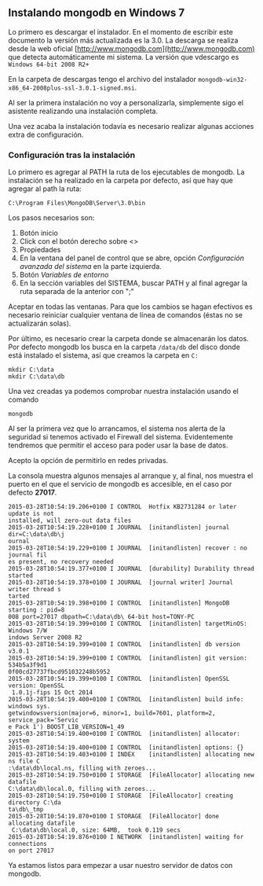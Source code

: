 ## Instalando mongodb en Windows 7

Lo primero es descargar el instalador. En el momento de escribir este documento la versión más actualizada es la 3.0. La descarga  se realiza desde la web oficial [http://www.mongodb.com](http://www.mongodb.com) que detecta automáticamente mi sistema. La versión que vdescargo es ```Windows 64-bit 2008 R2+```

En la carpeta de descargas tengo el archivo del instalador ```mongodb-win32-x86_64-2008plus-ssl-3.0.1-signed.msi```.

Al ser la primera instalación no voy a personalizarla, simplemente sigo el asistente realizando una instalación completa.

Una vez acaba la instalación todavía es necesario realizar algunas acciones extra de configuración.

### Configuración tras la instalación

Lo primero es agregar al PATH la ruta de los ejecutables de mongodb. La instalación se ha realizado en la carpeta por defecto, así que hay que agregar al path la ruta:

```
C:\Program Files\MongoDB\Server\3.0\bin
```

Los pasos necesarios son:

1. Botón inicio
2. Click con el botón derecho sobre <<Equipo>>
3. Propiedades
4. En la ventana del panel de control que se abre, opción _Configuración avanzada del sistema_ en la parte izquierda.
5. Botón _Variables de entorno_
6. En la sección variables del SISTEMA, buscar PATH y al final agregar la ruta separada de la anterior con ";"

Aceptar en todas las ventanas. Para que los cambios se hagan efectivos es necesario reiniciar cualquier ventana de línea de comandos (éstas no se actualizarán solas).

Por último, es necesario crear la carpeta donde se almacenarán los datos. Por defecto mongodb los busca en la carpeta ```/data/db``` del disco donde está instalado el sistema, así que creamos la carpeta en ```C:```

```
mkdir C:\data
mkdir C:\data\db
```

Una vez creadas ya podemos comprobar nuestra instalación usando el comando

```
mongodb
```

Al ser la primera vez que lo arrancamos, el sistema nos alerta de la seguridad si tenemos activado el Firewall del sistema. Evidentemente tendremos que permitir el acceso para poder usar la base de datos.

Acepto la opción de permitirlo en redes privadas.

La consola muestra algunos mensajes al arranque y, al final, nos muestra el puerto en el que el servicio de mongodb es accesible, en el caso por defecto **27017**.

```
2015-03-28T10:54:19.206+0100 I CONTROL  Hotfix KB2731284 or later update is not 
installed, will zero-out data files
2015-03-28T10:54:19.228+0100 I JOURNAL  [initandlisten] journal dir=C:\data\db\j
ournal
2015-03-28T10:54:19.229+0100 I JOURNAL  [initandlisten] recover : no journal fil
es present, no recovery needed
2015-03-28T10:54:19.377+0100 I JOURNAL  [durability] Durability thread started
2015-03-28T10:54:19.378+0100 I JOURNAL  [journal writer] Journal writer thread s
tarted
2015-03-28T10:54:19.398+0100 I CONTROL  [initandlisten] MongoDB starting : pid=8
008 port=27017 dbpath=C:\data\db\ 64-bit host=TONY-PC
2015-03-28T10:54:19.399+0100 I CONTROL  [initandlisten] targetMinOS: Windows 7/W
indows Server 2008 R2
2015-03-28T10:54:19.399+0100 I CONTROL  [initandlisten] db version v3.0.1
2015-03-28T10:54:19.399+0100 I CONTROL  [initandlisten] git version: 534b5a3f9d1
0f00cd27737fbcd951032248b5952
2015-03-28T10:54:19.399+0100 I CONTROL  [initandlisten] OpenSSL version: OpenSSL
 1.0.1j-fips 15 Oct 2014
2015-03-28T10:54:19.400+0100 I CONTROL  [initandlisten] build info: windows sys.
getwindowsversion(major=6, minor=1, build=7601, platform=2, service_pack='Servic
e Pack 1') BOOST_LIB_VERSION=1_49
2015-03-28T10:54:19.400+0100 I CONTROL  [initandlisten] allocator: system
2015-03-28T10:54:19.400+0100 I CONTROL  [initandlisten] options: {}
2015-03-28T10:54:19.403+0100 I INDEX    [initandlisten] allocating new ns file C
:\data\db\local.ns, filling with zeroes...
2015-03-28T10:54:19.750+0100 I STORAGE  [FileAllocator] allocating new datafile
C:\data\db\local.0, filling with zeroes...
2015-03-28T10:54:19.750+0100 I STORAGE  [FileAllocator] creating directory C:\da
ta\db\_tmp
2015-03-28T10:54:19.870+0100 I STORAGE  [FileAllocator] done allocating datafile
 C:\data\db\local.0, size: 64MB,  took 0.119 secs
2015-03-28T10:54:19.876+0100 I NETWORK  [initandlisten] waiting for connections
on port 27017
```
 Ya estamos listos para empezar a usar nuestro servidor de datos con mongodb.
 